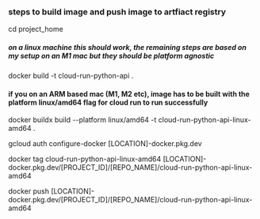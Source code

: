 ### steps to build image and push image to artfiact registry
cd project_home

##### on a linux machine this should work, the remaining steps are based on my setup on an M1 mac but they should be platform agnostic
docker build -t cloud-run-python-api .

#### if you on an ARM based mac (M1, M2 etc), image has to be built with the platform linux/amd64 flag for cloud run to run successfully
docker buildx build --platform linux/amd64 -t cloud-run-python-api-linux-amd64 .

gcloud auth configure-docker [LOCATION]-docker.pkg.dev

docker tag cloud-run-python-api-linux-amd64 [LOCATION]-docker.pkg.dev/[PROJECT_ID]/[REPO_NAME]/cloud-run-python-api-linux-amd64

docker push [LOCATION]-docker.pkg.dev/[PROJECT_ID]/[REPO_NAME]/cloud-run-python-api-linux-amd64

